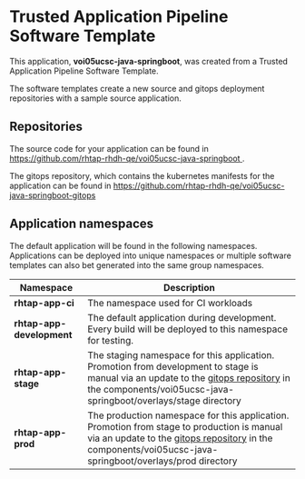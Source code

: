 # Trusted Application Pipeline Software Template

This application, **voi05ucsc-java-springboot**, was created from a Trusted Application Pipeline Software Template.

The software templates create a new source and gitops deployment repositories with a sample source application. 

## Repositories

The source code for your application can be found in [https://github.com/rhtap-rhdh-qe/voi05ucsc-java-springboot ](https://github.com/rhtap-rhdh-qe/voi05ucsc-java-springboot ).
 
The gitops repository, which contains the kubernetes manifests for the application can be found in 
[https://github.com/rhtap-rhdh-qe/voi05ucsc-java-springboot-gitops ](https://github.com/rhtap-rhdh-qe/voi05ucsc-java-springboot-gitops ) 

## Application namespaces 

The default application will be found in the following namespaces. Applications can be deployed into unique namespaces or multiple software templates can also bet generated into the same group namespaces.  

|  Namespace   |  Description   |  
| -------- | -------- |
| **rhtap-app-ci** | The namespace used for CI workloads |
| **rhtap-app-development** | The default application during development. Every build will be deployed to this namespace for testing. |
| **rhtap-app-stage** | The staging namespace for this application. Promotion from development to stage is manual via an update to the [gitops repository](https://github.com/rhtap-rhdh-qe/voi05ucsc-java-springboot-gitops ) in the components/voi05ucsc-java-springboot/overlays/stage directory |
| **rhtap-app-prod** | The production namespace for this application. Promotion from stage to production is manual via an update to the [gitops repository](https://github.com/rhtap-rhdh-qe/voi05ucsc-java-springboot-gitops ) in the components/voi05ucsc-java-springboot/overlays/prod directory |
